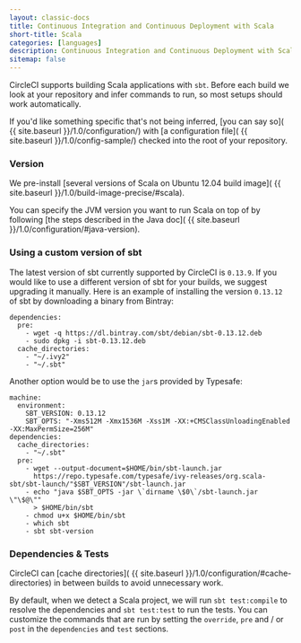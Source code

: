 ```yaml
---
layout: classic-docs
title: Continuous Integration and Continuous Deployment with Scala
short-title: Scala
categories: [languages]
description: Continuous Integration and Continuous Deployment with Scala
sitemap: false
---
```


CircleCI supports building Scala applications with `sbt`. Before each
build we look at your repository and infer commands to run, so most
setups should work automatically.

If you'd like something specific that's not being inferred,
[you can say so]( {{ site.baseurl }}/1.0/configuration/) with
[a configuration file]( {{ site.baseurl }}/1.0/config-sample/)
checked into the root of your repository.

### Version

We pre-install [several versions of Scala on Ubuntu 12.04 build image]( {{ site.baseurl }}/1.0/build-image-precise/#scala).

You can specify the JVM version you want to run Scala on top of by
following
[the steps described in the Java doc]( {{ site.baseurl }}/1.0/configuration/#java-version).

### Using a custom version of sbt

The latest version of sbt currently supported by CircleCI is `0.13.9`.
If you would like to use a different version of sbt for your builds, we
suggest upgrading it manually. Here is an example of installing the
version `0.13.12` of sbt by downloading a binary from Bintray:

```
dependencies:
  pre:
    - wget -q https://dl.bintray.com/sbt/debian/sbt-0.13.12.deb
    - sudo dpkg -i sbt-0.13.12.deb
  cache_directories:
    - "~/.ivy2"
    - "~/.sbt"
```

Another option would be to use the `jar`s provided by Typesafe:

```
machine:
  environment:
    SBT_VERSION: 0.13.12
    SBT_OPTS: "-Xms512M -Xmx1536M -Xss1M -XX:+CMSClassUnloadingEnabled
-XX:MaxPermSize=256M"
dependencies:
  cache_directories:
    - "~/.sbt"
  pre:
    - wget --output-document=$HOME/bin/sbt-launch.jar
      https://repo.typesafe.com/typesafe/ivy-releases/org.scala-sbt/sbt-launch/"$SBT_VERSION"/sbt-launch.jar
    - echo "java $SBT_OPTS -jar \`dirname \$0\`/sbt-launch.jar \"\$@\""
      > $HOME/bin/sbt
    - chmod u+x $HOME/bin/sbt
    - which sbt
    - sbt sbt-version
```

### Dependencies & Tests

CircleCI can [cache directories]( {{ site.baseurl }}/1.0/configuration/#cache-directories)
in between builds to avoid unnecessary work.

By default, when we detect a Scala project, we will run `sbt
test:compile` to resolve the dependencies and `sbt test:test` to run the
tests. You can customize the commands that are run by setting the
`override`, `pre` and / or `post` in the `dependencies` and `test`
sections.

